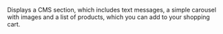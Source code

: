 Displays a CMS section, which includes text messages, a simple carousel with images and a list of products, which you can add to your shopping cart.
